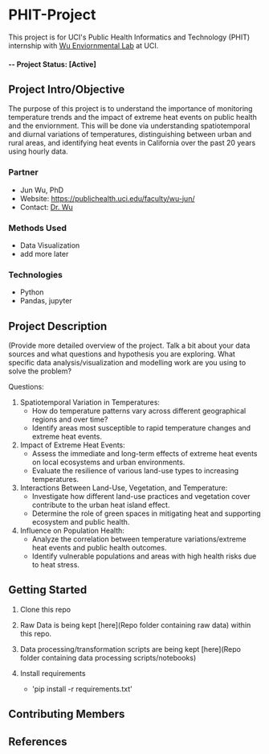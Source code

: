 # PHIT-Project
This project is for UCI's Public Health Informatics and Technology (PHIT) internship with [Wu Enviornmental Lab]([https://drwulab.net/]) at UCI.

#### -- Project Status: [Active]

## Project Intro/Objective
The purpose of this project is to understand the importance of monitoring temperature trends and the impact of extreme heat events on public health and the enviornment. This will be done via understanding spatiotemporal and diurnal variations of temperatures, distinguishing between urban and rural areas, and identifying heat events in California over the past 20 years using hourly data. 

### Partner
* Jun Wu, PhD
* Website: https://publichealth.uci.edu/faculty/wu-jun/
* Contact: [Dr. Wu]([junwu@hs.uci.edu])

### Methods Used
* Data Visualization
* add more later

### Technologies
* Python
* Pandas, jupyter


## Project Description
(Provide more detailed overview of the project.  Talk a bit about your data sources and what questions and hypothesis you are exploring. What specific data analysis/visualization and modelling work are you using to solve the problem? 

Questions: 
1. Spatiotemporal Variation in Temperatures:
   - How do temperature patterns vary across different geographical regions and over time?
   - Identify areas most susceptible to rapid temperature changes and extreme heat events.
3. Impact of Extreme Heat Events:
   - Assess the immediate and long-term effects of extreme heat events on local ecosystems and urban environments.
   - Evaluate the resilience of various land-use types to increasing temperatures.
4. Interactions Between Land-Use, Vegetation, and Temperature:
   - Investigate how different land-use practices and vegetation cover contribute to the urban heat island effect.
   - Determine the role of green spaces in mitigating heat and supporting ecosystem and public health.
5. Influence on Population Health:
   - Analyze the correlation between temperature variations/extreme heat events and public health outcomes.
   - Identify vulnerable populations and areas with high health risks due to heat stress.


## Getting Started

1. Clone this repo
   
2. Raw Data is being kept [here](Repo folder containing raw data) within this repo.
    
3. Data processing/transformation scripts are being kept [here](Repo folder containing data processing scripts/notebooks)
  
4. Install requirements
    - 'pip install -r requirements.txt'


## Contributing Members

## References
